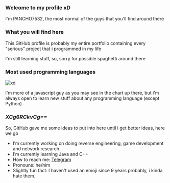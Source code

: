 ### Welcome to my profile xD
I'm PANCHO7532, the most normal of the guys that you'll find around there

### What you will find here
This GitHub profile is probably my entire portfolio containing every "serious" project that i programmed in my life

I'm still learning stuff, so, sorry for possible spaghetti around there

### Most used programming languages
![xd](https://github-readme-stats.vercel.app/api/top-langs/?username=PANCHO7532&layout=compact)

I'm more of a javascript guy as you may see in the chart up there, but i'm always open to learn new stuff about any programming language (except Python)

### _XCg6RCkvCg==_
So, GitHub gave me some ideas to put into here until i get better ideas, here we go
- I’m currently working on doing reverse engineering, game development and network research
- I’m currently learning Java and C++
- How to reach me: [Telegram](https://t.me/PANCHO7532)
- Pronouns: he/him
- Slightly fun fact: I haven't used an emoji since 9 years probably, i kinda hate them.
